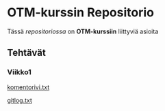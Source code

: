 # OTM-kurssin Repositorio

Tässä *repositoriossa* on **OTM-kurssiin** liittyviä asioita

## Tehtävät
### Viikko1
[komentorivi.txt](https://github.com/OlliJ5/otm-harjoitustyo/blob/master/laskarit/viikko1/komentorivi.txt)

[gitlog.txt](https://github.com/OlliJ5/otm-harjoitustyo/blob/master/laskarit/viikko1/gitlog.txt)



